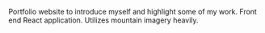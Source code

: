 Portfolio website to introduce myself and highlight some of my work. Front end React application. Utilizes mountain imagery heavily.
